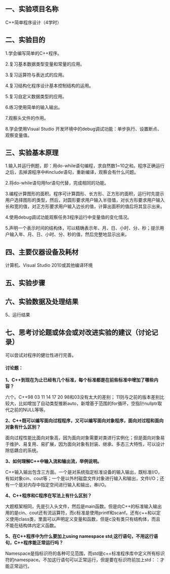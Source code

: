 ## 一、实验项目名称

C++简单程序设计（4学时）

## 二、实验目的

1.学会编写简单的C++程序。

2.复习基本数据类型变量和常量的应用。

3.复习运算符与表达式的应用。

4.复习结构化程序设计基本控制结构的运用。

5.复习自定义数据类型的应用。

6.练习使用简单的输入输出。

7.观察头文件的作用。

8.学会使用Visual Studio 开发环境中的debug调试功能：单步执行、设置断点、观察变量值。

## 三、实验基本原理

1.输入并运行例题，即：用do-while语句编程，求自然数1~10之和。程序正确运行之后，去掉源程序中#include语句，重新编译，观察会有什么问题。

2.将do-while语句用for语句代替，完成相同的功能。

3.编程计算图形的面积。程序可计算圆形、长方形、正方形的面积，运行时先提示用户选择图形的类型，然后，对圆形要求用户输入半径值，对长方形要求用户输入长和宽的值，对正方形要求用户输入边长的值，计算出面积的值后将其显示出来。

4.使用debug调试功能观察任务3程序运行中变量值的变化情况。

5.声明一个表示时间的结构体，可以精确表示年、月、日、小时、分、秒；提示用户输入年、月、日、小时、分、秒的值，然后完整地显示出来。

## 四、主要仪器设备及耗材

计算机、Visual Studio 2010或其他编译环境

## 五、实验步骤

## 六、实验数据及处理结果


5、运行结果

## 七、思考讨论题或体会或对改进实验的建议（讨论记录）

可以尝试对程序的健壮性进行完善。

#### 讨论题：

**1、C++到现在为止已经有几个标准，每个标准都是在前些标准中增加了哪些内容？**

六个。C++98	03	11	14	17	20
98和03没有太大的差别；
11则与之前的版本差别比较大，比如增加了自动类型推断auto，新增基于范围的for循环，空指针nullptr取代之前的NULL等等。

****2**、C++既可以编写面向过程程序，又可以编写面向对象程序，面向对过程和面向对象有什么区别？**

面向过程性能比面向对象高，因为面向对象需要对类进行实例化；但是面向对象易于维护、易复用、易扩展，因为面向对象有封装、继承、多态三大特性，可以设计除低耦合的系统。

**3、如何理解C++中输入流和输出流，举例说明。**

C++输入输出包含三方面。一个是对系统指定标准设备的输入输出，既标准I/O，有如对象cin、cout等；一个是以外村磁盘文件对象进行输入和输出，文件I/O；还有一个是对内存中指定空间进行输入和输出，串I/O。

**4、C++程序和C程序在写法上有什么区别？**

大题框架相同，先是引入头文件，然后是main函数。但是向C++的标准输入输出用的是cin、cout还有流运算符，而c标准是使用printf和scanf。还有c++和以定义使用class类，里面可以声明定义变量和函数，但是c没有类只有结构体，而且不能在结构体内定义函数。

**5、在C++程序中为什么要加上using namespace std;这行语句，不用这行语句，C++程序能正常运行吗？**	

Namespace是指标识符的各种可见范围，而std是c++标准程序库中定义所有标识符的namespace。不加这行语句可以正常运行，但是要在标识符前加上std：：才能正常运行。


